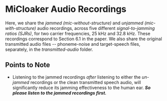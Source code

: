 # MiCloaker Audio Recordings
Here, we share the _jammed (mic-without-structure)_ and _unjammed (mic-with-structure)_ audio recordings, across five different _signal-to-jamming ratios (SJRs)_, for two carrier frequencies, 25 kHz and 32.8 kHz. These recordings correspond to Section 6.1 in the paper. We also share the original transmitted audio files -- phoneme-noise and target-speech files, separately, in the _transmitted-audio_ folder. 

## Points to Note
* Listening to the jammed recordings _after_ listening to either the _un-jammed_ recordings or the clean transmitted speech audio, will significantly reduce its jamming effectiveness to the human ear. **_So please listen to the jammed recordings first._** 
